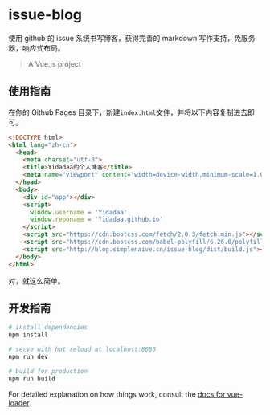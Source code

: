 # issue-blog

使用 github 的 issue 系统书写博客，获得完善的 markdown 写作支持，免服务器，响应式布局。

> A Vue.js project

## 使用指南

在你的 Github Pages 目录下，新建`index.html`文件，并将以下内容复制进去即可。
```html
<!DOCTYPE html>
<html lang="zh-cn">
  <head>
    <meta charset="utf-8">
    <title>Yidadaa的个人博客</title>
    <meta name="viewport" content="width=device-width,minimum-scale=1.0,maximum-scale=1.0,user-scalable=no">
  </head>
  <body>
    <div id="app"></div>
    <script>
      window.username = 'Yidadaa'
      window.reponame = 'Yidadaa.github.io'
    </script>
    <script src="https://cdn.bootcss.com/fetch/2.0.3/fetch.min.js"></script>
    <script src="https://cdn.bootcss.com/babel-polyfill/6.26.0/polyfill.min.js"></script>
    <script src="http://blog.simplenaive.cn/issue-blog/dist/build.js"></script>
  </body>
</html>
```
对，就这么简单。

## 开发指南

``` bash
# install dependencies
npm install

# serve with hot reload at localhost:8080
npm run dev

# build for production
npm run build
```

For detailed explanation on how things work, consult the [docs for vue-loader](http://vuejs.github.io/vue-loader).
